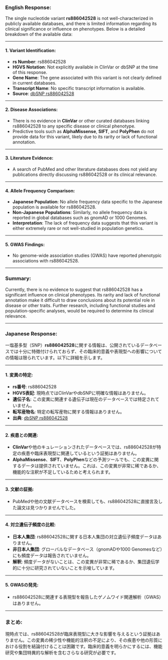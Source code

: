 ### English Response:

The single nucleotide variant **rs886042528** is not well-characterized in publicly available databases, and there is limited information regarding its clinical significance or influence on phenotypes. Below is a detailed breakdown of the available data:

---

#### 1. Variant Identification:
- **rs Number**: rs886042528
- **HGVS Notation**: Not explicitly available in ClinVar or dbSNP at the time of this response.
- **Gene Name**: The gene associated with this variant is not clearly defined in current databases.
- **Transcript Name**: No specific transcript information is available.
- **Source**: [dbSNP rs886042528](https://www.ncbi.nlm.nih.gov/snp/rs886042528)

---

#### 2. Disease Associations:
- There is no evidence in **ClinVar** or other curated databases linking rs886042528 to any specific disease or clinical phenotype.
- Predictive tools such as **AlphaMissense**, **SIFT**, and **PolyPhen** do not provide data for this variant, likely due to its rarity or lack of functional annotation.

---

#### 3. Literature Evidence:
- A search of PubMed and other literature databases does not yield any publications directly discussing rs886042528 or its clinical relevance.

---

#### 4. Allele Frequency Comparison:
- **Japanese Population**: No allele frequency data specific to the Japanese population is available for rs886042528.
- **Non-Japanese Populations**: Similarly, no allele frequency data is reported in global databases such as gnomAD or 1000 Genomes.
- **Interpretation**: The lack of frequency data suggests that this variant is either extremely rare or not well-studied in population genetics.

---

#### 5. GWAS Findings:
- No genome-wide association studies (GWAS) have reported phenotypic associations with rs886042528.

---

### Summary:
Currently, there is no evidence to suggest that rs886042528 has a significant influence on clinical phenotypes. Its rarity and lack of functional annotation make it difficult to draw conclusions about its potential role in disease or other traits. Further research, including functional studies and population-specific analyses, would be required to determine its clinical relevance.

---

### Japanese Response:

一塩基多型（SNP）**rs886042528**に関する情報は、公開されているデータベースでは十分に特徴付けられておらず、その臨床的意義や表現型への影響についての情報は限られています。以下に詳細を示します。

---

#### 1. 変異の特定:
- **rs番号**: rs886042528
- **HGVS表記**: 現時点ではClinVarやdbSNPに明確な情報はありません。
- **遺伝子名**: この変異に関連する遺伝子は現在のデータベースでは特定されていません。
- **転写産物名**: 特定の転写産物に関する情報はありません。
- **出典**: [dbSNP rs886042528](https://www.ncbi.nlm.nih.gov/snp/rs886042528)

---

#### 2. 疾患との関連:
- **ClinVar**や他のキュレーションされたデータベースでは、rs886042528が特定の疾患や臨床表現型に関連しているという証拠はありません。
- **AlphaMissense**、**SIFT**、**PolyPhen**などの予測ツールでも、この変異に関するデータは提供されていません。これは、この変異が非常に稀であるか、機能的な注釈が不足しているためと考えられます。

---

#### 3. 文献の証拠:
- PubMedや他の文献データベースを検索しても、rs886042528に直接言及した論文は見つかりませんでした。

---

#### 4. 対立遺伝子頻度の比較:
- **日本人集団**: rs886042528に関する日本人集団の対立遺伝子頻度データはありません。
- **非日本人集団**: グローバルなデータベース（gnomADや1000 Genomesなど）にも頻度データは報告されていません。
- **解釈**: 頻度データがないことは、この変異が非常に稀であるか、集団遺伝学的に十分に研究されていないことを示唆しています。

---

#### 5. GWASの発見:
- rs886042528に関連する表現型を報告したゲノムワイド関連解析（GWAS）はありません。

---

### まとめ:
現時点では、rs886042528が臨床表現型に大きな影響を与えるという証拠はありません。この変異の稀少性や機能的注釈の不足により、その疾患や他の形質における役割を結論付けることは困難です。臨床的意義を明らかにするには、機能研究や集団特異的な解析を含むさらなる研究が必要です。

